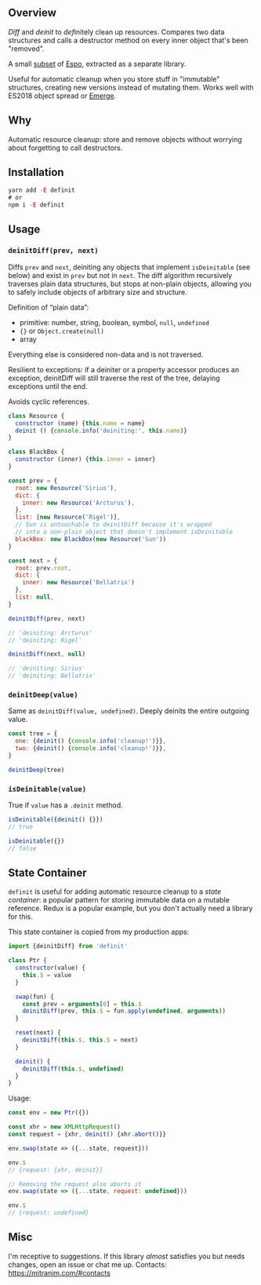 ## Overview

_Diff_ and _deinit_ to *def*initely clean up resources. Compares two data structures and calls a destructor method on every inner object that's been "removed".

A small [subset](https://mitranim.com/espo/#-deinitdiff-prev-next-) of [Espo](https://mitranim.com/espo/), extracted as a separate library.

Useful for automatic cleanup when you store stuff in "immutable" structures, creating new versions instead of mutating them. Works well with ES2018 object spread or [Emerge](https://github.com/Mitranim/emerge).


## Why

Automatic resource cleanup: store and remove objects without worrying about forgetting to call destructors.


## Installation

```js
yarn add -E definit
# or
npm i -E definit
```


## Usage

### `deinitDiff(prev, next)`

Diffs `prev` and `next`, deiniting any objects that implement `isDeinitable` (see below) and exist in `prev` but not in `next`. The diff algorithm recursively traverses plain data structures, but stops at non-plain objects, allowing you to safely include objects of arbitrary size and structure.

Definition of “plain data”:

* primitive: number, string, boolean, symbol, `null`, `undefined`
* `{}` or `Object.create(null)`
* array

Everything else is considered non-data and is not traversed.

Resilient to exceptions: if a deiniter or a property accessor produces an exception, deinitDiff will still traverse the rest of the tree, delaying exceptions until the end.

Avoids cyclic references.

```js
class Resource {
  constructor (name) {this.name = name}
  deinit () {console.info('deiniting:', this.name)}
}

class BlackBox {
  constructor (inner) {this.inner = inner}
}

const prev = {
  root: new Resource('Sirius'),
  dict: {
    inner: new Resource('Arcturus'),
  },
  list: [new Resource('Rigel')],
  // Sun is untouchable to deinitDiff because it's wrapped
  // into a non-plain object that doesn't implement isDeinitable
  blackBox: new BlackBox(new Resource('Sun'))
}

const next = {
  root: prev.root,
  dict: {
    inner: new Resource('Bellatrix')
  },
  list: null,
}

deinitDiff(prev, next)

// 'deiniting: Arcturus'
// 'deiniting: Rigel'

deinitDiff(next, null)

// 'deiniting: Sirius'
// 'deiniting: Bellatrix'
```

### `deinitDeep(value)`

Same as `deinitDiff(value, undefined)`. Deeply deinits the entire outgoing value.

```js
const tree = {
  one: {deinit() {console.info('cleanup!')}},
  two: {deinit() {console.info('cleanup!')}},
}

deinitDeep(tree)
```

### `isDeinitable(value)`

True if `value` has a `.deinit` method.

```js
isDeinitable({deinit() {}})
// true

isDeinitable({})
// false
```


## State Container

`definit` is useful for adding automatic resource cleanup to a _state container_: a popular pattern for storing immutable data on a mutable reference. Redux is a popular example, but you don't actually need a library for this.

This state container is copied from my production apps:

```js
import {deinitDiff} from 'definit'

class Ptr {
  constructor(value) {
    this.$ = value
  }

  swap(fun) {
    const prev = arguments[0] = this.$
    deinitDiff(prev, this.$ = fun.apply(undefined, arguments))
  }

  reset(next) {
    deinitDiff(this.$, this.$ = next)
  }

  deinit() {
    deinitDiff(this.$, undefined)
  }
}
```

Usage:

```js
const env = new Ptr({})

const xhr = new XMLHttpRequest()
const request = {xhr, deinit() {xhr.abort()}}

env.swap(state => ({...state, request}))

env.$
// {request: {xhr, deinit}}

// Removing the request also aborts it
env.swap(state => ({...state, request: undefined}))

env.$
// {request: undefined}
```

## Misc

I'm receptive to suggestions. If this library _almost_ satisfies you but needs changes, open an issue or chat me up. Contacts: https://mitranim.com/#contacts
